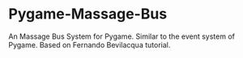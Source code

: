 # Pygame-Massage-Bus
An Massage Bus System for Pygame. Similar to the event system of Pygame. Based on Fernando Bevilacqua tutorial. 
